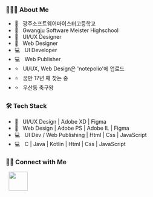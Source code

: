 <h3> 👨🏻‍💻 About Me </h3>

- 🏫 &nbsp; 광주소프트웨어마이스터고등학교
- 🏫 &nbsp; Gwangju Software Meister Highschool
- :art: &nbsp; UI/UX Designer
- :art: &nbsp; Web Designer
- 💻 &nbsp; UI Developer
- 💻 &nbsp; Web Publisher
- ⭐️ &nbsp; UI/UX, Web Design은 'notepolio'에 업로드
- ⭐️ &nbsp; 꿈만 17년 째 찾는 중
- ⭐️ &nbsp; 우산동 축구왕


<h3>🛠 Tech Stack</h3>

- :art: &nbsp; UI/UX Design | Adobe XD | Figma  
- :art: &nbsp; Web Design | Adobe PS | Adobe IL | Figma 
- 💻 &nbsp; UI Dev / Web Publishing | Html | Css | JavaScript
- 💻 &nbsp; C | Java | Kotlin | Html | Css | JavaScript


<h3> 🤝🏻 Connect with Me </h3>

&nbsp; <a href="https://www.instagram.com/rhnrmrme/" target="_blank" rel="noopener noreferrer"><img src="https://img.icons8.com/plasticine/100/000000/instagram-new.png" width="50" /></a>  
